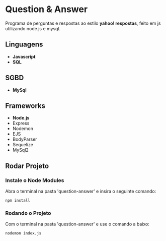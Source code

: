 # <h1><b>Question & Answer</b></h1>

Programa de perguntas e respostas ao estilo <b>yahoo! respostas</b>, feito em js utilizando node.js e mysql.

## <h2><b>Linguagens</b></h2>

<ul>
  <li><b>Javascript</b></li>
  <li><b>SQL</b></li>
</ul>

## <h2><b>SGBD</b></h2>

<ul>
  <li><b>MySql</b></li>
</ul>

## <h2><b>Frameworks</b></h2>

<ul>
  <li><b>Node.js</b></li>
  <li>Express</li>
  <li>Nodemon</li>
  <li>EJS</li>
  <li>BodyParser</li>
  <li>Sequelize</li>
  <li>MySql2</li>
</ul>

### <h2><b>Rodar Projeto</b></h2>
### Instale o Node Modules
Abra o terminal na pasta 'question-answer' e insira o seguinte comando:
```
npm install
```

### Rodando o Projeto
Com o terminal na pasta 'question-answer' e use o comando a baixo:
```
nodemon index.js
```


